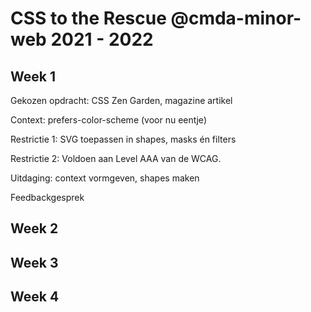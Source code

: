 # CSS to the Rescue @cmda-minor-web 2021 - 2022

## Week 1 
Gekozen opdracht: CSS Zen Garden, magazine artikel

Context: prefers-color-scheme (voor nu eentje)

Restrictie 1: SVG toepassen in shapes, masks én filters

Restrictie 2: Voldoen aan Level AAA van de WCAG.

Uitdaging: context vormgeven, shapes maken


Feedbackgesprek

## Week 2

## Week 3

## Week 4
